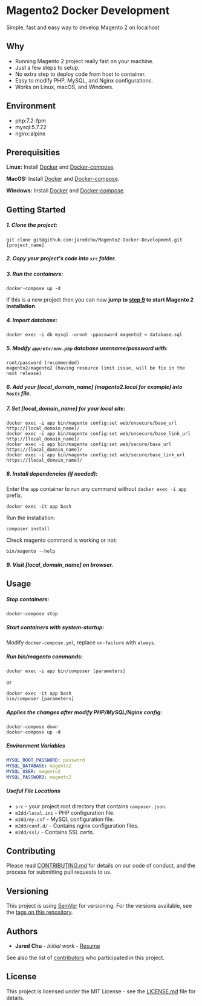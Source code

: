 # Magento2 Docker Development
Simple, fast and easy way to develop Magento 2 on localhost

## Why
- Running Magento 2 project really fast on your machine.
- Just a few steps to setup.
- No extra step to deploy code from host to container.
- Easy to modify PHP, MySQL, and Nginx configurations.
- Works on Linux, macOS, and Windows.

## Environment
* php:7.2-fpm
* mysql:5.7.22
* nginx:alpine

## Prerequisities
**Linux:**
Install [Docker](https://docs.docker.com/engine/installation/linux/docker-ce/ubuntu/) and [Docker-compose](https://docs.docker.com/compose/install/#install-compose).

**MacOS:**
Install [Docker](https://docs.docker.com/docker-for-mac/install/) and [Docker-compose](https://docs.docker.com/compose/install/#install-compose).

**Windows:**
Install [Docker](https://docs.docker.com/docker-for-windows/install/) and [Docker-compose](https://docs.docker.com/compose/install/#install-compose).

## Getting Started

##### 1. Clone the project:
```
git clone git@github.com:jaredchu/Magento2-Docker-Development.git [project_name]
```
##### 2. Copy your project's code into `src` folder.
##### 3. Run the containers:
```
docker-compose up -d
```
If this is a new project then you can now **jump to [step 9](#9-visit-local_domain_name-on-browser) to start Magento 2 installation**.
##### 4. Import database:
```
docker exec -i db mysql -uroot -ppassword magento2 < database.sql
```
##### 5. Modify `app/etc/env.php` database username/password with:
```
root/password (recommended)
magento2/magento2 (having resource limit issue, will be fix in the next release)
```
##### 6. Add your [local_domain_name] (magento2.local for example) into `hosts` file.
##### 7. Set [local_domain_name] for your local site:
```
docker exec -i app bin/magento config:set web/unsecure/base_url http://[local_domain_name]/
docker exec -i app bin/magento config:set web/unsecure/base_link_url http://[local_domain_name]/
docker exec -i app bin/magento config:set web/secure/base_url https://[local_domain_name]/
docker exec -i app bin/magento config:set web/secure/base_link_url https://[local_domain_name]/
```
##### 8. Install dependencies (if needed):

Enter the `app` container to run any command without `docker exec -i app` prefix.
```
docker exec -it app bash
```
Run the installation:
```
composer install
```
Check magento command is working or not:
```
bin/magento --help
```
##### 9. Visit [local_domain_name] on browser.

## Usage

##### Stop containers:
```
docker-compose stop
```
##### Start containers with system-startup:
Modify `docker-compose.yml`, replace `on-failure` with `always`.

##### Run bin/magento commands:
```
docker exec -i app bin/composer [parameters]
```
or
```
docker exec -it app bash
bin/composer [parameters]
```

##### Applies the changes after modify PHP/MySQL/Nginx config:
```
docker-compose down
docker-compose up -d
```

##### Environment Variables
```yaml
MYSQL_ROOT_PASSWORD: password
MYSQL_DATABASE: magento2
MYSQL_USER: magento2
MYSQL_PASSWORD: magento2
```

##### Useful File Locations

* `src` - your project root directory that contains `composer.json`.
* `m2dd/local.ini` - PHP configuration file.
* `m2dd/my.cnf` - MySQL configuration file.
* `m2dd/conf.d/` - Contains nginx configuration files.
* `m2dd/ssl/` - Contains SSL certs.

## Contributing

Please read [CONTRIBUTING.md](CONTRIBUTING.md) for details on our code of conduct, and the process for submitting pull requests to us.

## Versioning

This project is using [SemVer](http://semver.org/) for versioning. For the versions available, see the 
[tags on this repository](https://github.com/your/repository/tags). 

## Authors

* **Jared Chu** - *Initial work* - [Resume](https://cv.jaredchu.com/)

See also the list of [contributors](https://github.com/jaredchu/Magento2-Docker-Development/contributors) who 
participated in this project.

## License

This project is licensed under the MIT License - see the [LICENSE.md](LICENSE.md) file for details.
